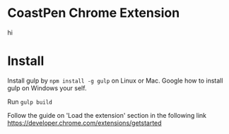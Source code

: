 # CoastPen Chrome Extension
hi

# Install
Install gulp by ```npm install -g gulp``` on Linux or Mac.
Google how to install gulp on Windows your self.

Run ```gulp build```

Follow the guide on 'Load the extension' section in the following link
https://developer.chrome.com/extensions/getstarted
